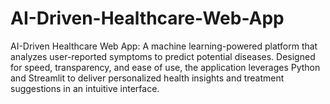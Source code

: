 # AI-Driven-Healthcare-Web-App
AI-Driven Healthcare Web App: A machine learning-powered platform that analyzes user-reported symptoms to predict potential diseases. Designed for speed, transparency, and ease of use, the application leverages Python and Streamlit to deliver personalized health insights and treatment suggestions in an intuitive interface.
